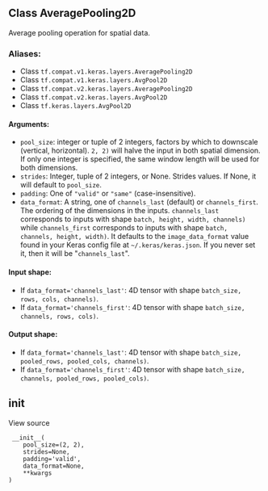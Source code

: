 ## Class AveragePooling2D
Average pooling operation for spatial data.
### Aliases:
- Class `tf.compat.v1.keras.layers.AveragePooling2D`
- Class `tf.compat.v1.keras.layers.AvgPool2D`
- Class `tf.compat.v2.keras.layers.AveragePooling2D`
- Class `tf.compat.v2.keras.layers.AvgPool2D`
- Class `tf.keras.layers.AvgPool2D`
#### Arguments:
- `pool_size`: integer or tuple of 2 integers, factors by which to downscale (vertical, horizontal). `2, 2)` will halve the input in both spatial dimension. If only one integer is specified, the same window length will be used for both dimensions.
- `strides`: Integer, tuple of 2 integers, or None. Strides values. If None, it will default to `pool_size`.
- `padding`: One of `"valid"` or `"same"` (case-insensitive).
- `data_format`: A string, one of `channels_last` (default) or `channels_first`. The ordering of the dimensions in the inputs. `channels_last` corresponds to inputs with shape `batch, height, width, channels)` while `channels_first` corresponds to inputs with shape `batch, channels, height, width)`. It defaults to the `image_data_format` value found in your Keras config file at `~/.keras/keras.json`. If you never set it, then it will be "`channels_last`".
#### Input shape:
- If `data_format='channels_last'`: 4D tensor with shape `batch_size, rows, cols, channels)`.
- If `data_format='channels_first'`: 4D tensor with shape `batch_size, channels, rows, cols)`.
#### Output shape:
- If `data_format='channels_last'`: 4D tensor with shape `batch_size, pooled_rows, pooled_cols, channels)`.
- If `data_format='channels_first'`: 4D tensor with shape `batch_size, channels, pooled_rows, pooled_cols)`.
## __init__
View source

```
 __init__(
    pool_size=(2, 2),
    strides=None,
    padding='valid',
    data_format=None,
    **kwargs
)
```
